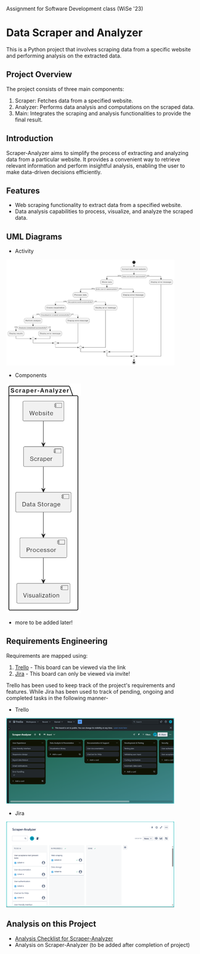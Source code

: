 Assignment for Software Development class (WiSe '23)

# Data Scraper and Analyzer

This is a Python project that involves scraping data from a specific website and performing analysis on the extracted data.

## Project Overview
The project consists of three main components:
1. Scraper: Fetches data from a specified website.
2. Analyzer: Performs data analysis and computations on the scraped data.
3. Main: Integrates the scraping and analysis functionalities to provide the final result.

## Introduction
Scraper-Analyzer aims to simplify the process of extracting and analyzing data from a particular website. It provides a convenient way to retrieve relevant information and perform insightful analysis, enabling the user to make data-driven decisions efficiently.

## Features
- Web scraping functionality to extract data from a specified website.
- Data analysis capabilities to process, visualize, and analyze the scraped data.

## UML Diagrams
- Activity

<img src="https://raw.githubusercontent.com/IpshitaSingh/scraper-analyzer/main/UML%20Diagrams/activitydiag.png" width="450">  

- Components
  
<img src="https://raw.githubusercontent.com/IpshitaSingh/scraper-analyzer/main/UML%20Diagrams/componentsdiag.png" width="200">

- more to be added later!

## Requirements Engineering
Requirements are mapped using:
1. [Trello](https://trello.com/b/Fu2rZBkf/scraper-analyzer) - This board can be viewed via the link
2. [Jira](https://ipshita.atlassian.net/jira/software/projects/SCRAP/boards/2) - This board can only be viewed via invite!

Trello has been used to keep track of the project's requirements and features. While Jira has been used to track of pending, ongoing and completed tasks in the following manner-
- Trello 

<img src="https://raw.githubusercontent.com/IpshitaSingh/scraper-analyzer/main/Requirements%20Engineering/Trello.png" width="450">

- Jira 

<img src="https://raw.githubusercontent.com/IpshitaSingh/scraper-analyzer/main/Requirements%20Engineering/Jira.png" width="450">

## Analysis on this Project
- [Analysis Checklist for Scraper-Analyzer](..)
- Analysis on Scraper-Analyzer (to be added after completion of project)


